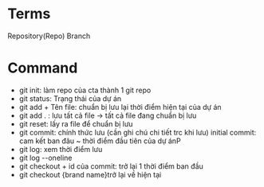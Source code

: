 # Terms

Repository(Repo)
Branch

# Command

- git init: làm repo của cta thành 1 git repo
- git status: Trạng thái của dự án
- git add + Tên file: chuẩn bị lưu lại thời điểm hiện tại của dự án
- git add . : lưu tất cả file -> tất cả file đang chuẩn bị lưu
- git reset: lấy ra file để chuẩn bị lưu
- git commit: chính thức lưu (cần ghi chú chi tiết trc khi lưu)
  initial commit: cam kết ban đâu ~ thời điểm đầu tiên của dự ánP
- git log: xem thời điểm lưu
- git log --oneline
- git checkout + id của commit: trở lại 1 thời điểm ban đầu
- git checkout {brand name}trở lại về hiện tại

